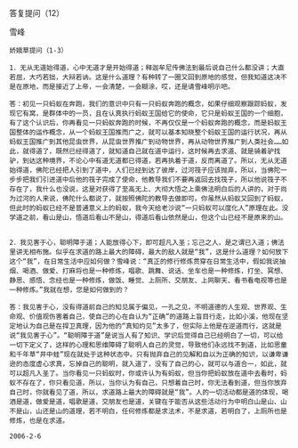答复提问（12）

雪峰


    娇娥草提问（1-3）

    1．无从无道始得道，心中无道才是开始得道；释迦牟尼传佛法到最后说自己什么都没讲；大直若屈，大巧若拙，大辩若讷。这是什么道理？有种转了一圈又回到原地的感觉，但我知道这决不是在原地，而是接近了上帝，一会清楚，一会糊涂，哎，还是请雪峰明示吧。

    答：初见一只蚂蚁在奔跑，我们的意识中只有一只蚂蚁奔跑的概念，如果仔细观察跟踪蚂蚁，发现它有窝，是群体中的一员，且在认真执行蚂蚁王国给它的使命，它只是蚂蚁王国的一个细胞，有了这个认识后，你再看见一只蚂蚁奔跑的时候，不再仅仅是一个蚂蚁奔跑的概念，而是蚂蚁王国整体的运作概念，从一个蚂蚁王国推而广之，就可以基本知晓整个蚂蚁王国的运行状况，再从蚂蚁王国推广到其他昆虫世界，从昆虫世界推广到动物世界，再从动物世界推广到人类社会……如此，就得道了，既然已经得道了，就知道自己就在道中运行，这时候再去求道、就是骑着驴找驴，到达这种境界，不论心中有道无道都已得道，若再执着于道，反而离道了。所以，无从无道始得道，佛陀已经把人引到了道中，人们已经到达了彼岸，过河筏子应该抛弃，所以，当佛陀一步步把我们引进道中后他的筏子完成了使命，他教导我们不要再返回去找筏子，所以他说筏子不存在了，我什么也没说，这是对获得了至高无上、大彻大悟之上乘佛法明白后的人讲的，对于尚为过河的人来说，佛陀什么都说了，就按照佛陀的教导去做即可。你虽然从蚂蚁又回到了蚂蚁，但此时的蚂蚁已经不是普通意义上的蚂蚁，我今天给老沙说“一只蚂蚁可以度化人”原理在此。没学道之前，看山是山，悟道后看山不是山，得道后看山依然是山，但这个山已经不是原来的山。


    2．我见害于心，聪明障于道；人能放得心下，即可超凡入圣；忘己之人，是之谓已入道；佛法里讲无相布施。似乎在求道的路上最大的障碍，最大的敌人就是“我”，这是什么道理？如何放下这个“我”，在日常生活中应如何做？雪峰说：“真正的修行修炼贯穿在日常生活中，假如我说抽烟、喝酒、做爱、打麻将也是一种修炼，唱歌、跳舞、说话、坐车也是一种修炼，打坐、冥想、静思、感悟、念经也是一种修炼，做饭、睡觉、上厕所、交朋友、上网聊天、看书看电视等也是一种修炼。”我就在想，您是如何做到的？

    答：我见害于心，没有得道前自己的知见属于偏见，一孔之见，不明道德的人生观、世界观、生命观、价值观伤害着自己，使自己的心在自认为“正确”的道路上盲目行走，比如小溪，他现在坚定地认为自己是在捍卫真理，因为他的“真知灼见”太多了，但实际上他是在逆道而行，这就是说“我见害于心”。“聪明障于道”是说当人有了知识、学识后觉得自己已经明白了一切，可以给一切下定义了，这样的心理和思维障碍了聪明人自己的灵觉，导致他们永远找不到道，比如思童和千年草“井中蛙”现在就处于这种状态中。只有抛弃自己的见解和自以为正确的知识，以谦卑谦逊的态度虚心求真，忘掉自己的聪明，就入道了，没有了自己的心，就可以与道合一，如此，就可以超凡入圣了。当你看见一只蚂蚁时，你或许认为有蚂蚁，但当你把蚂蚁放在道中去看时，蚂蚁不存在了，你只看见道，所以，当你认为有自己，只想着自己时，你无法看到道，但当你放弃自己时，你就看见了道，所以，求道路上最大的障碍就是“我”。人的一切活动都是道的体现，喝酒是道，做爱是道，唱歌是道，交朋友也是道，关键在于能否从这些活动行为中明白山是山、山不是山，山还是山的道理，若不明白，任何修炼都是求法术，不是求道，若明白了，上厕所也是修炼，也是在求道。

    2006-2-6




